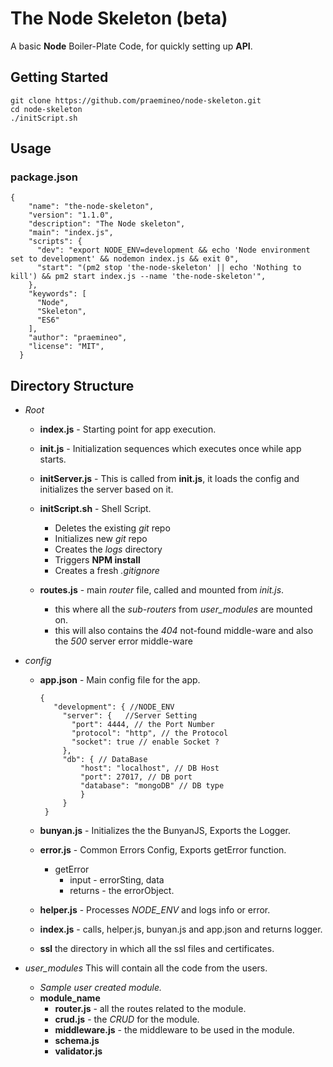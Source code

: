 # The Node Skeleton (beta)

A basic **Node** Boiler-Plate Code, for quickly setting up **API**.

## Getting Started
```
git clone https://github.com/praemineo/node-skeleton.git
cd node-skeleton
./initScript.sh
```

## Usage
### package.json
```
{
    "name": "the-node-skeleton",
    "version": "1.1.0",
    "description": "The Node skeleton",
    "main": "index.js",
    "scripts": {
      "dev": "export NODE_ENV=development && echo 'Node environment set to development' && nodemon index.js && exit 0",
      "start": "(pm2 stop 'the-node-skeleton' || echo 'Nothing to kill') && pm2 start index.js --name 'the-node-skeleton'",
    },
    "keywords": [
      "Node",
      "Skeleton",
      "ES6"
    ],
    "author": "praemineo",
    "license": "MIT",
  }
```

## Directory Structure

- *Root*
  - **index.js** -
    Starting point for app execution.

  - **init.js** -
    Initialization sequences which executes once while app starts.

  - **initServer.js** -
    This is called from **init.js**, it loads the config and initializes the server based on it.

  - **initScript.sh** - Shell Script.
    - Deletes the existing *git* repo
    - Initializes new *git* repo
    - Creates the *logs* directory
    - Triggers **NPM install**
    - Creates a fresh *.gitignore*

  - **routes.js** - main *router* file, called and mounted from *init.js*.
    - this where all the *sub-routers* from *user_modules* are mounted on.
    - this will also contains the *404* not-found middle-ware and also the *500* server error middle-ware


- *config*
  - **app.json** - Main config file for the app.
     ```
     {
        "development": { //NODE_ENV
          "server": {   //Server Setting
            "port": 4444, // the Port Number
            "protocol": "http", // the Protocol
            "socket": true // enable Socket ?
          },
          "db": { // DataBase
              "host": "localhost", // DB Host
              "port": 27017, // DB port
              "database": "mongoDB" // DB type
              }
          }
      }
      ```

  - **bunyan.js** - Initializes the the BunyanJS, Exports the Logger.

  - **error.js** - Common Errors Config, Exports getError function.
      - getError
          - input - errorSting, data
          - returns - the errorObject.

  - **helper.js** - Processes *NODE_ENV* and logs info or error.

  - **index.js** - calls, helper.js, bunyan.js and app.json and returns logger.


  - **ssl** the directory in which all the ssl files and certificates.

 - *user_modules*
    This will contain all the code from the users.

    - *Sample user created module.*
    - **module_name**
      - **router.js** - all the routes related to the module.
      - **crud.js** - the *CRUD* for the module.
      - **middleware.js** - the middleware to be used in the module.
      - **schema.js**
      - **validator.js**
